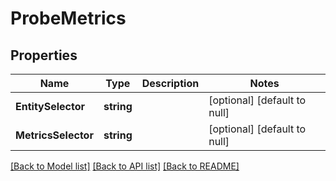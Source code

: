 # ProbeMetrics

## Properties
Name | Type | Description | Notes
------------ | ------------- | ------------- | -------------
**EntitySelector** | **string** |  | [optional] [default to null]
**MetricsSelector** | **string** |  | [optional] [default to null]

[[Back to Model list]](../README.md#documentation-for-models) [[Back to API list]](../README.md#documentation-for-api-endpoints) [[Back to README]](../README.md)

